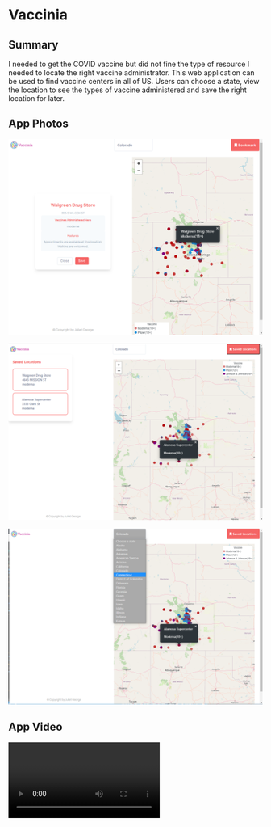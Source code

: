 # Vaccinia

## Summary
I needed to get the COVID vaccine but did not fine the type of resource I needed to locate the right vaccine administrator.
This web application can be used to find vaccine centers in all of US. Users can choose a state, view the location to see the types of vaccine administered and save the right location for later. 


## App Photos
![App Photo1](https://github.com/Jules-Boogie/Vaccinia/blob/main/media/VaccineLocator.PNG)

![App Photo2](https://github.com/Jules-Boogie/Vaccinia/blob/main/media/bookmark.PNG)

![App Photo3](https://github.com/Jules-Boogie/Vaccinia/blob/main/media/statelist.PNG)


## App Video 

![App Video1](https://github.com/Jules-Boogie/Vaccinia/blob/main/media/7%20June%2C%202021%20-%20Loom%20Recording.mp4)